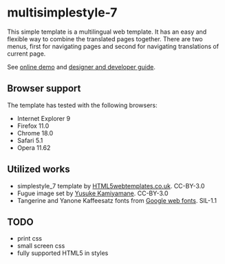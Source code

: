 multisimplestyle-7
==================

This simple template is a multilingual web template. It has an easy and flexible
way to combine the translated pages together. There are two menus, first for
navigating pages and second for navigating translations of current page.

See [online demo](http://pingo.viuhka.fi/assets/files/multisimplestyle-7/) and
[designer and developer guide](https://github.com/jukkah/multisimplestyle-7/wiki/Designer-and-developer-guide).

Browser support
---------------
The template has tested with the following browsers:

* Internet Explorer 9
* Firefox 11.0
* Chrome 18.0
* Safari 5.1
* Opera 11.62

Utilized works
--------------
* simplestyle_7 template by [HTML5webtemplates.co.uk](http://www.html5webtemplates.co.uk/). CC-BY-3.0
* Fugue image set by [Yusuke Kamiyamane](http://p.yusukekamiyamane.com/). CC-BY-3.0
* Tangerine and Yanone Kaffeesatz fonts from [Google web fonts](http://www.google.com/webfonts). SIL-1.1

TODO
----
* print css
* small screen css
* fully supported HTML5 in styles